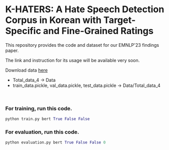 # K-HATERS: A Hate Speech Detection Corpus in Korean with Target-Specific and Fine-Grained Ratings

This repository provides the code and dataset for our EMNLP'23 findings paper.

The link and instruction for its usage will be available very soon.

Download data [here](https://huggingface.co/datasets/humane-lab/K-HATERS/tree/main/transformed)<br>
- Total_data_4 -> Data
- train_data.pickle, val_data.pickle, test_data.pickle -> Data/Total_data_4
<br>

### For training, run this code.
```python
python train.py bert True False False
```
### For evaluation, run this code.
```python
python evaluation.py bert True False False 0
```
